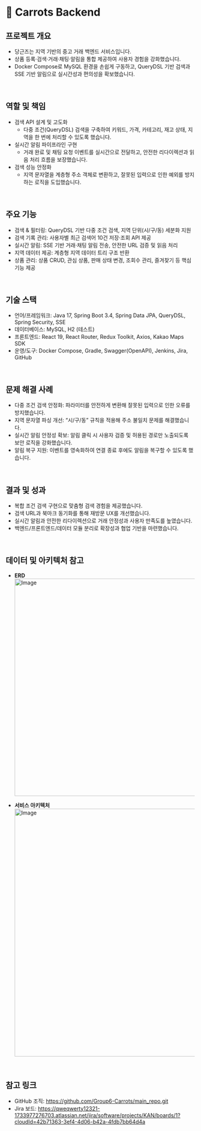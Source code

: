 # 📍 Carrots Backend

## 프로젝트 개요
- 당근즈는 지역 기반의 중고 거래 백엔드 서비스입니다.
- 상품 등록·검색·거래·채팅·알림을 통합 제공하여 사용자 경험을 강화했습니다.
- Docker Compose로 MySQL 환경을 손쉽게 구동하고, QueryDSL 기반 검색과 SSE 기반 알림으로 실시간성과 편의성을 확보했습니다.

<br/>

## 역할 및 책임
- 검색 API 설계 및 고도화
    - 다중 조건(QueryDSL) 검색을 구축하여 키워드, 가격, 카테고리, 재고 상태, 지역을 한 번에 처리할 수 있도록 했습니다.
- 실시간 알림 파이프라인 구현
    - 거래 완료 및 채팅 요청 이벤트를 실시간으로 전달하고, 안전한 리다이렉션과 읽음 처리 흐름을 보장했습니다.
- 검색 성능 안정화
    - 지역 문자열을 계층형 주소 객체로 변환하고, 잘못된 입력으로 인한 예외를 방지하는 로직을 도입했습니다.
 
<br/>

## 주요 기능
- 검색 & 필터링: QueryDSL 기반 다중 조건 검색, 지역 단위(시/구/동) 세분화 지원
- 검색 기록 관리: 사용자별 최근 검색어 10건 저장·조회 API 제공
- 실시간 알림: SSE 기반 거래·채팅 알림 전송, 안전한 URL 검증 및 읽음 처리
- 지역 데이터 제공: 계층형 지역 데이터 트리 구조 반환
- 상품 관리: 상품 CRUD, 관심 상품, 판매 상태 변경, 조회수 관리, 즐겨찾기 등 핵심 기능 제공

<br/>

## 기술 스택
- 언어/프레임워크: Java 17, Spring Boot 3.4, Spring Data JPA, QueryDSL, Spring Security, SSE
- 데이터베이스: MySQL, H2 (테스트)
- 프론트엔드: React 19, React Router, Redux Toolkit, Axios, Kakao Maps SDK
- 운영/도구: Docker Compose, Gradle, Swagger(OpenAPI), Jenkins, Jira, GitHub

<br/>

## 문제 해결 사례
- 다중 조건 검색 안정화: 파라미터를 안전하게 변환해 잘못된 입력으로 인한 오류를 방지했습니다.
- 지역 문자열 파싱 개선: “시/구/동” 규칙을 적용해 주소 불일치 문제를 해결했습니다.
- 실시간 알림 안정성 확보: 알림 클릭 시 사용자 검증 및 허용된 경로만 노출되도록 보안 로직을 강화했습니다.
- 알림 복구 지원: 이벤트를 영속화하여 연결 종료 후에도 알림을 복구할 수 있도록 했습니다.

<br/>

## 결과 및 성과
- 복합 조건 검색 구현으로 맞춤형 검색 경험을 제공했습니다.
- 검색 URL과 북마크 동기화를 통해 재방문 UX를 개선했습니다.
- 실시간 알림과 안전한 리다이렉션으로 거래 안정성과 사용자 만족도를 높였습니다.
- 백엔드/프론트엔드/데이터 모듈 분리로 확장성과 협업 기반을 마련했습니다.

<br/>

## 데이터 및 아키텍처 참고
- **ERD** <br/> 
  <img width="603" height="579" alt="Image" src="https://github.com/user-attachments/assets/7e0d2e13-cecc-4c17-9219-5f4aa0fd1ff7" />
  <br/>
  
- **서비스 아키텍처**
  <img width="1141" height="660" alt="Image" src="https://github.com/user-attachments/assets/27d5d993-d50b-4e28-8506-f332e54d8eed" />

<br/>

## 참고 링크
- GitHub 조직: https://github.com/Group6-Carrots/main_repo.git
- Jira 보드: https://qweqwerty12321-1733977276703.atlassian.net/jira/software/projects/KAN/boards/1?cloudId=42b71363-3ef4-4d06-b42a-4fdb7bb64d4a
